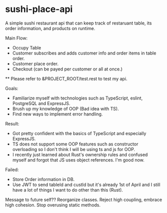 # sushi-place-api
A simple sushi restaurant api that can keep track of restaruant table, its order information, and products on runtime.

Main Flow: 
  - Occupy Table
  - Customer subscribes and adds customer info and order items in table order.
  - Customer place order.
  - Checkout (can be payed per customer or all at once.)

** Please refer to &PROJECT_ROOT/test.rest to test my api.

Goals:
  - Familiarize myself with technologies such as TypeScript, eslint, PostgreSQL and ExpressJS.
  - Brush up my knowledge of OOP (Bad idea with TS).
  - Find new ways to implement error handling.

Result:
  - Got pretty confident with the basics of TypeScript and especially ExpressJS.
  - TS does not support some OOP features such as constructor overloading so I don't think I will be using ts and js for OOP.
  - I recently just learned about Rust's ownership rules and confused myself and forgot that JS uses object references. I'm good now.

Failed: 
  - Store Order information in DB.
  - Use JWT to send tableId and custId but it's already 1st of April and I still have a lot of things I want to do other than this (Rust).

Message to future self??
  Reorganize classes. Reject high coupling, embrace high cohesion. Stop overusing static methods.
